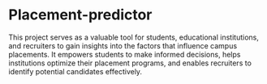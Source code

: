# Placement-predictor
This project serves as a valuable tool for students, educational institutions, and recruiters to gain insights into the factors that influence campus placements. It empowers students to make informed decisions, helps institutions optimize their placement programs, and enables recruiters to identify potential candidates effectively.
